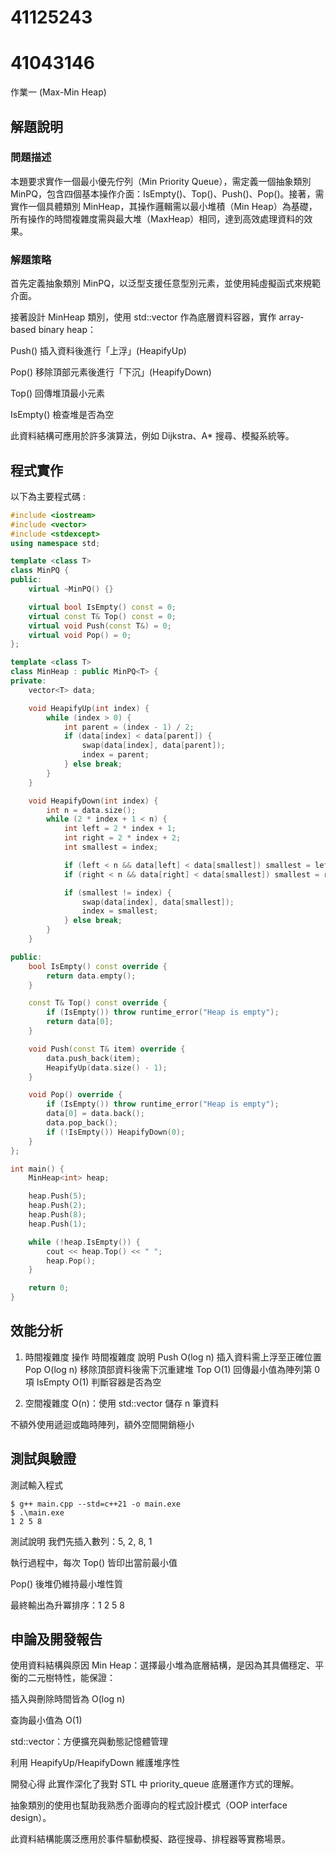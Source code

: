 # 41125243
# 41043146

作業一 (Max-Min Heap)

## 解題說明
### 問題描述
本題要求實作一個最小優先佇列（Min Priority Queue），需定義一個抽象類別 MinPQ，包含四個基本操作介面：IsEmpty()、Top()、Push()、Pop()。接著，需實作一個具體類別 MinHeap，其操作邏輯需以最小堆積（Min Heap）為基礎，所有操作的時間複雜度需與最大堆（MaxHeap）相同，達到高效處理資料的效果。

### 解題策略
首先定義抽象類別 MinPQ，以泛型支援任意型別元素，並使用純虛擬函式來規範介面。

接著設計 MinHeap 類別，使用 std::vector<T> 作為底層資料容器，實作 array-based binary heap：

Push() 插入資料後進行「上浮」(HeapifyUp)

Pop() 移除頂部元素後進行「下沉」(HeapifyDown)

Top() 回傳堆頂最小元素

IsEmpty() 檢查堆是否為空

此資料結構可應用於許多演算法，例如 Dijkstra、A* 搜尋、模擬系統等。

## 程式實作

以下為主要程式碼 :

```cpp
#include <iostream>
#include <vector>
#include <stdexcept>
using namespace std;

template <class T>
class MinPQ {
public:
    virtual ~MinPQ() {}

    virtual bool IsEmpty() const = 0;
    virtual const T& Top() const = 0;
    virtual void Push(const T&) = 0;
    virtual void Pop() = 0;
};

template <class T>
class MinHeap : public MinPQ<T> {
private:
    vector<T> data;

    void HeapifyUp(int index) {
        while (index > 0) {
            int parent = (index - 1) / 2;
            if (data[index] < data[parent]) {
                swap(data[index], data[parent]);
                index = parent;
            } else break;
        }
    }

    void HeapifyDown(int index) {
        int n = data.size();
        while (2 * index + 1 < n) {
            int left = 2 * index + 1;
            int right = 2 * index + 2;
            int smallest = index;

            if (left < n && data[left] < data[smallest]) smallest = left;
            if (right < n && data[right] < data[smallest]) smallest = right;

            if (smallest != index) {
                swap(data[index], data[smallest]);
                index = smallest;
            } else break;
        }
    }

public:
    bool IsEmpty() const override {
        return data.empty();
    }

    const T& Top() const override {
        if (IsEmpty()) throw runtime_error("Heap is empty");
        return data[0];
    }

    void Push(const T& item) override {
        data.push_back(item);
        HeapifyUp(data.size() - 1);
    }

    void Pop() override {
        if (IsEmpty()) throw runtime_error("Heap is empty");
        data[0] = data.back();
        data.pop_back();
        if (!IsEmpty()) HeapifyDown(0);
    }
};

int main() {
    MinHeap<int> heap;

    heap.Push(5);
    heap.Push(2);
    heap.Push(8);
    heap.Push(1);

    while (!heap.IsEmpty()) {
        cout << heap.Top() << " ";
        heap.Pop();
    }

    return 0;
}
```

## 效能分析
1. 時間複雜度
操作	時間複雜度	說明
Push	O(log n)	插入資料需上浮至正確位置
Pop	O(log n)	移除頂部資料後需下沉重建堆
Top	O(1)	回傳最小值為陣列第 0 項
IsEmpty	O(1)	判斷容器是否為空

2. 空間複雜度
O(n)：使用 std::vector<T> 儲存 n 筆資料

不額外使用遞迴或臨時陣列，額外空間開銷極小

## 測試與驗證
測試輸入程式
```shell
$ g++ main.cpp --std=c++21 -o main.exe
$ .\main.exe
1 2 5 8
```
測試說明
我們先插入數列：5, 2, 8, 1

執行過程中，每次 Top() 皆印出當前最小值

Pop() 後堆仍維持最小堆性質

最終輸出為升冪排序：1 2 5 8

## 申論及開發報告
使用資料結構與原因
Min Heap：選擇最小堆為底層結構，是因為其具備穩定、平衡的二元樹特性，能保證：

插入與刪除時間皆為 O(log n)

查詢最小值為 O(1)

std::vector：方便擴充與動態記憶體管理

利用 HeapifyUp/HeapifyDown 維護堆序性

開發心得
此實作深化了我對 STL 中 priority_queue 底層運作方式的理解。

抽象類別的使用也幫助我熟悉介面導向的程式設計模式（OOP interface design）。

此資料結構能廣泛應用於事件驅動模擬、路徑搜尋、排程器等實務場景。
